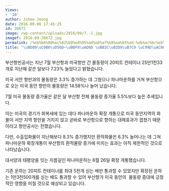 ```yaml
---
Views:
- '10'
author: Jihee Jeong
date: 2016-09-06 17:45:25
id: 26672
image: /wp-content/uploads/2016/09/7.-1.jpg
imagef: 2016-09-26672.jpg
permalink: /%eb%b6%80%ec%82%b0%ed%95%ad%eb%af%b8%ea%b5%ad-%eb%ac%bc%eb%8f%99%eb%9f%89-%ec%a6%9d%ea%b0%80/
title: "\uBD80\uC0B0\uD56D~\uBBF8\uAD6D \uBB3C\uB3D9\uB7C9 \uC99D\uAC00"
---
```


부산항만공사는 지난 7월 부산항과 미국항만 간 물동량이 20피트 컨테이너 25만1천33개로 지난해 같은 달보다 7.23% 늘었다고 밝혔습니다.

미국 서안 항만과의 물동량은 3.3% 증가하는 데 그쳤으나 파나마운하를 거쳐 부산항으로 오는 미국 동안 항만의 물동량은 14.58%나 늘어 났습니다.

7월 미국 물동량 증가율은 같은 달 부산항 전체 물동량 증가율 5.5%보다 높은 추세입니다.

이는 미국의 경기가 회복세에 있는 데다 파나마운하 확장 개통으로 미국 동안지역의 화물이 서안 지역 항만을 거치지 않고 곧바로 부산항으로 향하는 대체효과가 겹쳤기 때문이라고 항만공사는 전했습니다.

다만, 수출입화물이 지난해보다 8.3% 증가했지만 환적화물은 6.3% 늘어나는 데 그쳐 파나마운하 확장개통이 부산항의 환적물량 증가에 미치는 효과는 아직 제한적인 것으로 나타났습니다.

대서양과 태평양을 잇는 지름길인 파나마운하는 6월 26일 확장 개통했습니다.

기존 운하는 20피트 컨테이너를 최대 5천개 싣는 배만 통과할 수 있었지만 확장된 운하는 1만3천500개를 싣는 배도 통과할 수 있어 부산항가 미국 동안의  물동량 증대에 긍정적인 영향을 미칠 것으로 예상되고 있습니다.